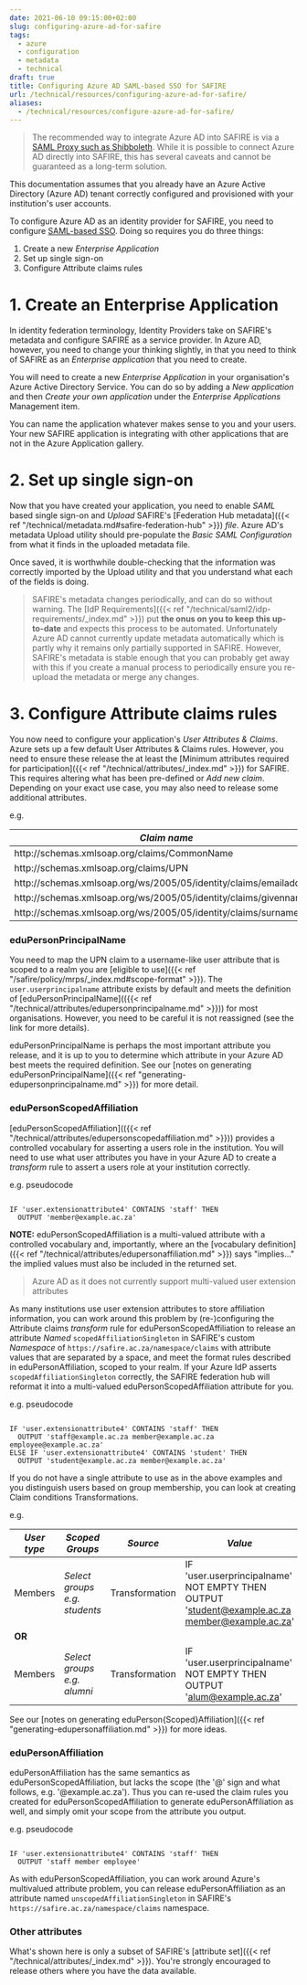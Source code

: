 ```yaml
---
date: 2021-06-10 09:15:00+02:00
slug: configuring-azure-ad-for-safire
tags:
  - azure
  - configuration
  - metadata
  - technical
draft: true
title: Configuring Azure AD SAML-based SSO for SAFIRE
url: /technical/resources/configuring-azure-ad-for-safire/
aliases:
  - /technical/resources/configure-azure-ad-for-safire/
---
```


> The recommended way to integrate Azure AD into SAFIRE is via a [SAML Proxy such as Shibboleth](https://wiki.shibboleth.net/confluence/display/KB/Using+SAML+Proxying+in+the+Shibboleth+IdP+to+connect+with+Azure+AD). While it is possible to connect Azure AD directly into SAFIRE, this has several caveats and cannot be guaranteed as a long-term solution.

This documentation assumes that you already have an Azure Active Directory (Azure AD) tenant correctly configured and provisioned with your institution's user accounts.

To configure Azure AD as an identity provider for SAFIRE, you need to configure [SAML-based SSO](https://docs.microsoft.com/en-us/azure/active-directory/manage-apps/configure-saml-single-sign-on). Doing so requires you do three things:

 1. Create a new *Enterprise Application*
 2. Set up single sign-on
 3. Configure Attribute claims rules

# 1. Create an Enterprise Application

In identity federation terminology, Identity Providers take on SAFIRE's metadata and configure SAFIRE as a service provider. In Azure AD, however, you need to change your thinking slightly, in that you need to think of SAFIRE as an *Enterprise application* that you need to create.

You will need to create a new *Enterprise Application* in your organisation's Azure Active Directory Service. You can do so by adding a *New application* and then *Create your own application* under the *Enterprise Applications* Management item.

You can name the application whatever makes sense to you and your users. Your new SAFIRE application is integrating with other applications that are not in the Azure Application gallery.

# 2. Set up single sign-on

Now that you have created your application, you need to enable *SAML* based single sign-on and *Upload* SAFIRE's [Federation Hub metadata]({{< ref "/technical/metadata.md#safire-federation-hub" >}}) *file*. Azure AD's metadata Upload utility should pre-populate the *Basic SAML Configuration* from what it finds in the uploaded metadata file.

Once saved, it is worthwhile double-checking that the information was correctly imported by the Upload utility and that you understand what each of the fields is doing.

> SAFIRE's metadata changes periodically, and can do so without warning. The [IdP Requirements]({{< ref "/technical/saml2/idp-requirements/_index.md" >}}) put **the onus on you to keep this up-to-date** and expects this process to be automated. Unfortunately Azure AD cannot currently update metadata automatically which is partly why it remains only partially supported in SAFIRE. However, SAFIRE's metadata is stable enough that you can probably get away with this if you create a manual process to periodically ensure you re-upload the metadata or merge any changes.


# 3. Configure Attribute claims rules

You now need to configure your application's *User Attributes & Claims*. Azure sets up a few default User Attributes & Claims rules. However, you need to ensure these release the at least the [Minimum attributes required for participation]({{< ref "/technical/attributes/_index.md" >}}) for SAFIRE. This requires altering what has been pre-defined or *Add new claim*. Depending on your exact use case, you may also need to release some additional attributes.

e.g.

| *Claim name* | *Value* |
|----------|----------|
| http\://schemas.xmlsoap.org/claims/CommonName  | user.displayname |
| http\://schemas.xmlsoap.org/claims/UPN  | user.userprincipalname  |
| http\://schemas.xmlsoap.org/ws/2005/05/identity/claims/emailaddress | user.mail  |
| http\://schemas.xmlsoap.org/ws/2005/05/identity/claims/givenname | user.givenname  |
| http\://schemas.xmlsoap.org/ws/2005/05/identity/claims/surname | user.surname |

### eduPersonPrincipalName

You need to map the UPN claim to a username-like user attribute that is scoped to a realm you are [eligible to use]({{< ref "/safire/policy/mrps/_index.md#scope-format" >}}). The `user.userprincipalname` attribute exists by default and meets the definition of [eduPersonPrincipalName](({{< ref "/technical/attributes/edupersonprincipalname.md" >}})) for most organisations. However, you need to be careful it is not reassigned (see the link for more details).

eduPersonPrincipalName is perhaps the most important attribute you release, and it is up to you to determine which attribute in your Azure AD best meets the required definition. See our [notes on generating eduPersonPrincipalName]({{< ref "generating-edupersonprincipalname.md" >}}) for more detail.

### eduPersonScopedAffiliation

[eduPersonScopedAffiliation](({{< ref "/technical/attributes/edupersonscopedaffiliation.md" >}})) provides a controlled vocabulary for asserting a users role in the institution. You will need to use what user attributes you have in your Azure AD to create a *transform* rule to assert a users role at your institution correctly.

e.g. pseudocode

```lang-none

IF 'user.extensionattribute4' CONTAINS 'staff' THEN
  OUTPUT 'member@example.ac.za'

```

**NOTE:**  eduPersonScopedAffiliation is a multi-valued attribute with a controlled vocabulary and, importantly, where an the [vocabulary definition]({{< ref "/technical/attributes/edupersonaffiliation.md" >}}) says "implies…" the implied values must also be included in the returned set.

> Azure AD as it does not currently support multi-valued user extension attributes

As many institutions use user extension attributes to store affiliation information, you can work around this problem by (re-)configuring the Attribute claims *transform* rule for eduPersonScopedAffiliation to release an attribute *Named* `scopedAffiliationSingleton` in SAFIRE's custom *Namespace* of `https://safire.ac.za/namespace/claims` with attribute values that are separated by a space, and meet the format rules described in eduPersonAffiliation, scoped to your realm. If your Azure IdP asserts `scopedAffiliationSingleton` correctly, the SAFIRE federation hub will reformat it into a multi-valued eduPersonScopedAffiliation attribute for you.

e.g. pseudocode

```lang-none

IF 'user.extensionattribute4' CONTAINS 'staff' THEN
  OUTPUT 'staff@example.ac.za member@example.ac.za employee@example.ac.za'
ELSE IF 'user.extensionattribute4' CONTAINS 'student' THEN
  OUTPUT 'student@example.ac.za member@example.ac.za'

```

If you do not have a single attribute to use as in the above examples and you distinguish users based on group membership, you can look at creating Claim conditions Transformations.

e.g.

| *User type* | *Scoped Groups* | *Source* | *Value* |
|----------|----------|----------|----------|
| Members | *Select groups e.g. students* | Transformation | IF 'user.userprincipalname' NOT EMPTY THEN OUTPUT 'student@example.ac.za member@example.ac.za' |
| **OR**|
| Members | *Select groups e.g. alumni* | Transformation | IF 'user.userprincipalname' NOT EMPTY THEN OUTPUT 'alum@example.ac.za' |

See our [notes on generating eduPerson{Scoped}Affiliation]({{< ref "generating-edupersonaffiliation.md" >}}) for more ideas.

### eduPersonAffiliation

eduPersonAffiliation has the same semantics as eduPersonScopedAffiliation, but lacks the scope (the '@' sign and what follows, e.g. '@example.ac.za'). Thus you can re-used the claim rules you created for eduPersonScopedAffiliation to generate eduPersonAffiliation as well, and simply omit your scope from the attribute you output.

e.g. pseudocode

```lang-none

IF 'user.extensionattribute4' CONTAINS 'staff' THEN
  OUTPUT 'staff member employee'

```

As with eduPersonScopedAffiliation, you can work around Azure's multivalued attribute problem, you can release eduPersonAffiliation as an attribute named `unscopedAffiliationSingleton` in SAFIRE's `https://safire.ac.za/namespace/claims` namespace.

### Other attributes

What's shown here is only a subset of SAFIRE's [attribute set]({{< ref "/technical/attributes/_index.md" >}}). You're strongly encouraged to release others where you have the data available.
